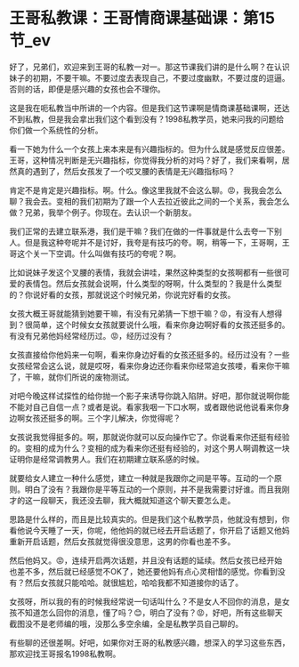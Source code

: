 # 王哥私教课：王哥情商课基础课：第15节_ev

好了，兄弟们，欢迎来到王哥的私教一对一。那这节课我们讲的是什么啊？在认识妹子的初期，不要干嘛。不要过度去表现自己，不要过度幽默，不要过度的逗逼。否则的话，即便是感兴趣的女孩也会不理你。

这是我在呃私教当中所讲的一个内容。但是我们这节课啊是情商课基础课啊，还达不到私教，但是我会拿出我们这个看到没有？1998私教学员，她来问我的问题给你们做一个系统性的分析。

看一下她为什么一个女孩上来本来是有兴趣指标的。但为什么就是感觉反应很差。王哥，这种情况判断是无兴趣指标，你觉得我分析的对吗？好了，我们来看啊，居然真的遇到了，然后女孩发了一个哎叉腰的表情是无兴趣指标吗？

肯定不是肯定是兴趣指标。啊。什么。像这里我就不会这么聊。😡，我我会怎么聊？我会去。变相的我们初期为了跟一个人去拉近彼此之间的一个关系，我会怎么做？兄弟，我举个例子。你现在。去认识一个新朋友。

我们正常的去建立联系港，我们是干嘛？我们在做的一件事就是什么去夸一下别人。但是我这种夸呢并不是讨好，我夸是有技巧的夸。啊，稍等一下，王哥啊，王哥这个关一下空调。什么叫做有技巧的夸呢？啊。

比如说妹子发这个叉腰的表情，我就会讲哇，果然这种类型的女孩啊都有一些很可爱的表情包。然后女孩就会说啊，什么类型的呀啊，什么类型的？我是什么类型的？你说好看的女孩，那就说这个时候兄弟，你说完好看的女孩。

女孩大概王哥就能猜到她要干嘛，有没有兄弟猜一下想干嘛？😡，有没有人想得到？很简单，这个时候女女孩就要说什么哦，看来你身边啊好看的女孩还挺多的。有没有兄弟他妈经常经历过。😡，经历过没有？

女孩直接给你他妈来一句啊，看来你身边好看的女孩还挺多的。经历过没有？一些女孩经常会这么说，就是哎呀，看来你身边还你看来你经常追女孩喽，看来你干嘛了，干嘛，就你们所说的废物测试。

对吧今晚这样试探性的给你抛一个影子来诱导你跳入陷阱。好吧，那你就说啊你能不能对自己自信一点？或者是说。看家我咽一下口水啊，或者跟他说他说看来你身边啊女孩还挺多的啊。三个字儿解决，你觉得呢？

女孩说我觉得挺多的。啊，那就说你就可以反向操作它了。你说看来你还挺有经验的。变相的成为什么？变相的成为看来你还挺有经验的，对这个男人啊调教这一块证明你是经常调教男人。我们在初期建立联系感的时候。

就要给女人建立一种什么感觉，建立一种就是我跟你之间是平等。互动的一个原则。明白了没有？我跟你是平等互动的一个原则，并不是我需要讨好谁。而且我刚才的这一段聊天，我还没去聊，我大概就知道这个聊天要怎么走。

思路是什么样的，而且是比较真实的。但是我们这个私教学员，他就没有想到，你看他说今天睡了一天，你呢，他他妈的就已经去开启话题了，你开启了话题又他妈重新开启话题，然后女孩就觉得很没意思，这男的你看也差不多。

然后他妈又。😡，连续开启两次话题，并且没有话题的延续。然后女孩已经开始也差不多，然后就已经感觉不OK了，她还要他妈有点心灵相惜的感觉。你看到没有？然后女孩就只能哈哈。就很尴尬，哈哈我都不知道接你的话了。

女孩呀，所以我的有的时候我经常说一句话叫什么？不是女人不回你的消息，是女孩不知道怎么回你的消息，懂了吗？😊，明白了没有？😡，好吧，所有这些聊天截图没不是老师编的哦，没那么多空余编，全是私教学员自己聊的。

有些聊的还很差啊。好吧，如果你对王哥的私教感兴趣，想深入的学习这些东西，那欢迎找王哥报名1998私教啊。

